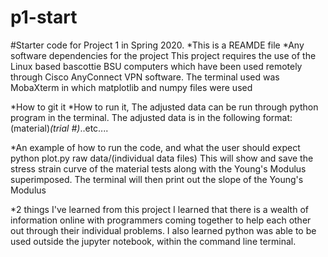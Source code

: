 # p1-start
#Starter code for Project 1 in Spring 2020.
*This is a REAMDE file 
*Any software dependencies for the project
This project requires the use of the Linux based bascottie BSU computers which have been used remotely through Cisco AnyConnect VPN software. The terminal used was MobaXterm in which matplotlib and numpy files were used

*How to git it *How to run it, 
The adjusted data can be run through python program in the terminal. The adjusted data is in the following format: (material)_(trial #)_..etc....

*An example of how to run the code, and what the user should expect
python plot.py raw data/(individual data files)
This will show and save the stress strain curve of the material tests along with the Young's Modulus superimposed. The terminal will then print out the slope of the Young's Modulus

*2 things I've learned from this project
I learned that there is a wealth of information online with programmers coming together to help each other out through their individual problems. I also learned python was able to be used outside the jupyter notebook, within the command line terminal. 

